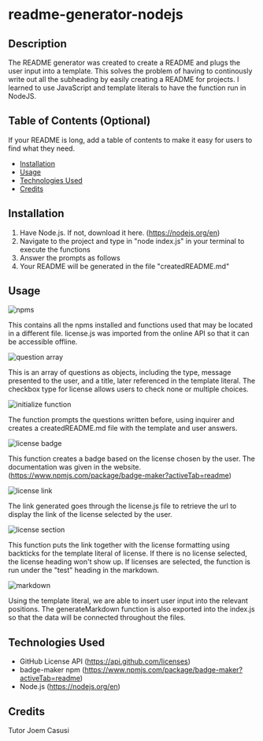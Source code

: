 # readme-generator-nodejs

## Description

The README generator was created to create a README and plugs the user input into a template. This solves the problem of having to continously write out all the subheading by easily creating a README for projects. I learned to use JavaScript and template literals to have the function run in NodeJS. 

## Table of Contents (Optional)

If your README is long, add a table of contents to make it easy for users to find what they need.

- [Installation](#installation)
- [Usage](#usage)
- [Technologies Used](#technologies-used)
- [Credits](#credits)

## Installation

1. Have Node.js. If not, download it here. (https://nodejs.org/en)
2. Navigate to the project and type in "node index.js" in your terminal to execute the functions
3. Answer the prompts as follows
4. Your README will be generated in the file "createdREADME.md"

## Usage

![npms](./images/require.PNG)

This contains all the npms installed and functions used that may be located in a different file. license.js was imported from the online API so that it can be accessible offline.

![question array](./images/questions.PNG)

This is an array of questions as objects, including the type, message presented to the user, and a title, later referenced in the template literal. The checkbox type for license allows users to check none or multiple choices.

![initialize function](./images/initialize.PNG)

The function prompts the questions written before, using inquirer and creates a createdREADME.md file with the template and user answers.

![license badge](./images/badge.PNG)

This function creates a badge based on the license chosen by the user. The documentation was given in the website. (https://www.npmjs.com/package/badge-maker?activeTab=readme)

![license link](./images/link.PNG)

The link generated goes through the license.js file to retrieve the url to display the link of the license selected by the user. 

![license section](./images/section.PNG)

This function puts the link together with the license formatting using backticks for the template literal of license. If there is no license selected, the license heading won't show up. If licenses are selected, the function is run under the "test" heading in the markdown.

![markdown](./images/markdown.PNG)

Using the template literal, we are able to insert user input into the relevant positions. The generateMarkdown function is also exported into the index.js so that the data will be connected throughout the files.

## Technologies Used
- GitHub License API (https://api.github.com/licenses)
- badge-maker npm (https://www.npmjs.com/package/badge-maker?activeTab=readme)
- Node.js (https://nodejs.org/en)

## Credits
Tutor Joem Casusi